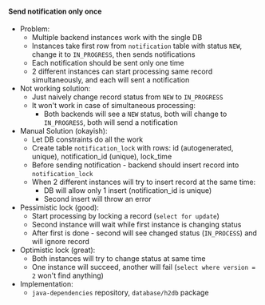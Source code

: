 #### Send notification only once
* Problem:
    * Multiple backend instances work with the single DB
    * Instances take first row from `notification` table with status `NEW`, change it to `IN_PROGRESS`, then sends notifications
    * Each notification should be sent only one time
    * 2 different instances can start processing same record simultaneously, and each will sent a notification
* Not working solution:
    * Just naively change record status from `NEW` to `IN_PROGRESS`
    * It won't work in case of simultaneous processing:
        * Both backends will see a `NEW` status, both will change to `IN_PROGRESS`, both will send a notification
* Manual Solution (okayish):
    * Let DB constraints do all the work
    * Create table `notification_lock` with rows: id (autogenerated, unique), notification_id (unique), lock_time
    * Before sending notification - backend should insert record into `notification_lock`
    * When 2 different instances will try to insert record at the same time:
        * DB will allow only 1 insert (notification_id is unique)
        * Second insert will throw an error
* Pessimistic lock (good):
    * Start processing by locking a record (`select for update`)
    * Second instance will wait while first instance is changing status
    * After first is done - second will see changed status (`IN_PROCESS`) and will ignore record
* Optimistic lock (great):
    * Both instances will try to change status at same time
    * One instance will succeed, another will fail (`select where version = 2` won't find anything)
* Implementation:
    * `java-dependencies` repository, `database/h2db` package
